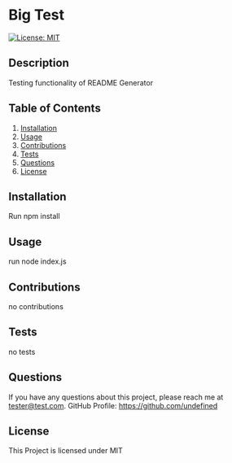 
  
  # Big Test
  
  [![License: MIT](https://img.shields.io/badge/License-MIT-blue.svg)](https://opensource.org/licenses/MIT) 
  
  ## Description
  Testing functionality of README Generator
  
  ## Table of Contents
  1. [Installation](#installation)
  2. [Usage](#usage)
  3. [Contributions](#contributions)
  4. [Tests](#tests)
  5. [Questions](#questions)
  6. [License](#license)
  
  ## Installation
  Run npm install
  
  ## Usage
  run node index.js
  
  ## Contributions
  no contributions
  
  ## Tests
  no tests
  
  ## Questions
  If you have any questions about this project, please reach me at tester@test.com.
  GitHub Profile:  https://github.com/undefined
  
  ## License
  This Project is licensed under MIT